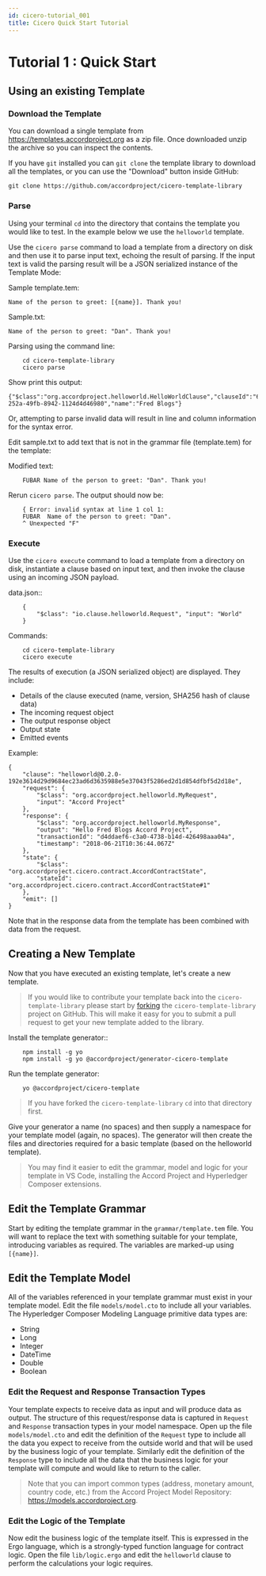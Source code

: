 ```yaml
---
id: cicero-tutorial_001
title: Cicero Quick Start Tutorial
---
```


# Tutorial 1 : Quick Start

## Using an existing Template

### Download the Template

You can download a single template from https://templates.accordproject.org as a zip file. Once downloaded unzip the archive so you can inspect the contents.

If you have `git` installed you can `git clone` the template library to download all the templates, or you can use the "Download" button inside GitHub:

    git clone https://github.com/accordproject/cicero-template-library

### Parse

Using your terminal `cd` into the directory that contains the template you would like to test. In the example below we use the `helloworld` template.

Use the `cicero parse` command to load a template from a directory on disk and then use
it to parse input text, echoing the result of parsing. If the input text is valid the parsing
result will be a JSON serialized instance of the Template Mode:

Sample template.tem:

    Name of the person to greet: [{name}]. Thank you!

Sample.txt:

    Name of the person to greet: "Dan". Thank you!

Parsing using the command line:

```
    cd cicero-template-library 
    cicero parse
```

Show print this output:

```
{"$class":"org.accordproject.helloworld.HelloWorldClause","clauseId":"684efa6b-252a-49fb-8942-1124d4d46980","name":"Fred Blogs"}
```

Or, attempting to parse invalid data will result in line and column information for the syntax
error.

Edit sample.txt to add text that is not in the grammar file (template.tem) for the template:

Modified text:
```
    FUBAR Name of the person to greet: "Dan". Thank you!
```

Rerun `cicero parse`. The output should now be:


```
    { Error: invalid syntax at line 1 col 1:
    FUBAR  Name of the person to greet: "Dan". 
    ^ Unexpected "F"
```

### Execute

Use the `cicero execute` command to load a template from a directory on disk,
instantiate a clause based on input text, and then invoke the clause using an incoming JSON
payload.

data.json::

```
    {
        "$class": "io.clause.helloworld.Request", "input": "World"
    }
```

Commands:

```
    cd cicero-template-library 
    cicero execute
```

The results of execution (a JSON serialized object) are displayed. They include: 

* Details of the clause executed (name, version, SHA256 hash of clause data)
* The incoming request object 
* The output response object
* Output state
* Emitted events

Example:

```
{
    "clause": "helloworld@0.2.0-192e3614d29d9684ec23ad6d3635988e5e37043f5286ed2d1d854dfbf5d2d18e",
    "request": {
        "$class": "org.accordproject.helloworld.MyRequest",
        "input": "Accord Project"
    },
    "response": {
        "$class": "org.accordproject.helloworld.MyResponse",
        "output": "Hello Fred Blogs Accord Project",
        "transactionId": "d4ddaef6-c3a0-4738-b14d-426498aaa04a",
        "timestamp": "2018-06-21T10:36:44.067Z"
    },
    "state": {
        "$class": "org.accordproject.cicero.contract.AccordContractState",
        "stateId": "org.accordproject.cicero.contract.AccordContractState#1"
    },
    "emit": []
}
```

Note that in the response data from the template has been combined with data from the request.

## Creating a New Template

Now that you have executed an existing template, let's create a new template. 

> If you would like to contribute your template back into the `cicero-template-library` please start by [forking](https://help.github.com/articles/fork-a-repo/) the `cicero-template-library` project on GitHub. This will make it easy for you to submit a pull request to get your new template added to the library.

Install the template generator::

```
    npm install -g yo 
    npm install -g yo @accordproject/generator-cicero-template
```

Run the template generator:

```
    yo @accordproject/cicero-template
```

> If you have forked the `cicero-template-library` `cd` into that directory first.

Give your generator a name (no spaces) and then supply a namespace for your template model (again,
no spaces). The generator will then create the files and directories required for a basic template
(based on the helloworld template).

> You may find it easier to edit the grammar, model and logic for your template in VS Code, installing the Accord Project and Hyperledger Composer extensions.

## Edit the Template Grammar

Start by editing the template grammar in the `grammar/template.tem` file. You will want to replace
the text with something suitable for your template, introducing variables as required. The
variables are marked-up using `[{name}]`.

## Edit the Template Model

All of the variables referenced in your template grammar must exist in your template model. Edit
the file `models/model.cto` to include all your variables. The Hyperledger Composer Modeling Language primitive data types
are:

- String 
- Long 
- Integer 
- DateTime 
- Double 
- Boolean

### Edit the Request and Response Transaction Types

Your template expects to receive data as input and will produce data as output. The structure of
this request/response data is captured in `Request` and `Response` transaction types in your model
namespace. Open up the file `models/model.cto` and edit the definition of the `Request` type to
include all the data you expect to receive from the outside world and that will be used by the
business logic of your template. Similarly edit the definition of the `Response` type to include
all the data that the business logic for your template will compute and would like to return to the
caller.

> Note that you can import common types (address, monetary amount, country code, etc.) from the Accord Project Model Repository: https://models.accordproject.org.

### Edit the Logic of the Template

Now edit the business logic of the template itself. This is expressed in the Ergo language, which is a strongly-typed function language for contract logic. Open the file `lib/logic.ergo`
and edit the `helloworld` clause to perform the calculations your logic requires.